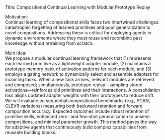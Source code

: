 Title: Compositional Continual Learning with Modular Prototype Replay

Motivation:  
Continual learning of compositional skills faces two intertwined challenges: catastrophic forgetting of learned primitives and poor generalization to novel compositions. Addressing these is critical for deploying agents in dynamic environments where they must reuse and recombine past knowledge without retraining from scratch.

Main Idea:  
We propose a modular continual learning framework that (1) represents each learned primitive as a lightweight adapter module, (2) maintains a prototype memory bank of activation patterns for each module, and (3) employs a gating network to dynamically select and assemble adapters for incoming tasks. When a new task arrives, relevant modules are retrieved and composed; simultaneously, prototype replay—sampling stored activations—reinforces old primitives and their interactions. A consolidation loss aligns updated adapter weights with their prototypes to reduce drift. We will evaluate on sequential compositional benchmarks (e.g., SCAN, CLEVR variations) measuring both backward retention and forward composition accuracy. Expected outcomes include robust retention of primitive skills, enhanced zero- and few-shot generalization to unseen compositions, and minimal parameter growth. This method paves the way for adaptive agents that continuously build complex capabilities from reusable building blocks.